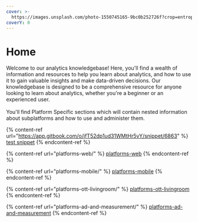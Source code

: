 ```yaml
---
cover: >-
  https://images.unsplash.com/photo-1550745165-9bc0b252726f?crop=entropy&cs=tinysrgb&fm=jpg&ixid=MnwxOTcwMjR8MHwxfHNlYXJjaHw3fHx0ZWNofGVufDB8fHx8MTY3NjY1NDEyOA&ixlib=rb-4.0.3&q=80
coverY: 0
---
```


# Home

Welcome to our analytics knowledgebase! Here, you'll find a wealth of information and resources to help you learn about analytics, and how to use it to gain valuable insights and make data-driven decisions. Our knowledgebase is designed to be a comprehensive resource for anyone looking to learn about analytics, whether you're a beginner or an experienced user.\
\
You'll find Platform Specific sections which will contain nested information about subplatforms and how to use and administer them.&#x20;

{% content-ref url="https://app.gitbook.com/o/jfT52dp1ud31WMtHr5vY/snippet/6863" %}
[test snippet](https://app.gitbook.com/o/jfT52dp1ud31WMtHr5vY/snippet/6863)
{% endcontent-ref %}

{% content-ref url="platforms-web/" %}
[platforms-web](platforms-web/)
{% endcontent-ref %}

{% content-ref url="platforms-mobile/" %}
[platforms-mobile](platforms-mobile/)
{% endcontent-ref %}

{% content-ref url="platforms-ott-livingroom/" %}
[platforms-ott-livingroom](platforms-ott-livingroom/)
{% endcontent-ref %}

{% content-ref url="platforms-ad-and-measurement/" %}
[platforms-ad-and-measurement](platforms-ad-and-measurement/)
{% endcontent-ref %}
